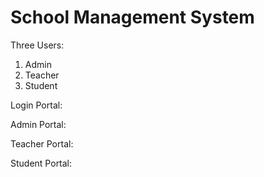 # School Management System

Three Users:
1. Admin
2. Teacher
3. Student

Login Portal:


Admin Portal:


Teacher Portal:


Student Portal:
